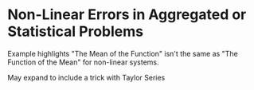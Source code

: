 # Non-Linear Errors in Aggregated or Statistical Problems

Example highlights "The Mean of the Function" isn't the same as "The Function of the Mean" for non-linear systems.

May expand to include a trick with Taylor Series 



